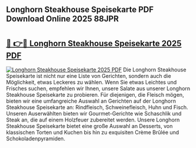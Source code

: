 ## Longhorn Steakhouse Speisekarte PDF Download Online 2025 88JPR

# <h2><a href="http://gceeba.nevu.top/?p=Longhorn+Steakhouse+Speisekarte">🔗 👉🔴 Longhorn Steakhouse Speisekarte 2025 PDF</a></h2>

[![Longhorn Steakhouse Speisekarte 2025 PDF](https://i.imgur.com/dBaPXMq.png)](http://gceeba.nevu.top/?p=Longhorn+Steakhouse+Speisekarte)
Die Longhorn Steakhouse Speisekarte ist nicht nur eine Liste von Gerichten, sondern auch die Möglichkeit, etwas Leckeres zu wählen. Wenn Sie etwas Leichtes und Frisches suchen, empfehlen wir Ihnen, unsere Salate aus unserer Longhorn Steakhouse Speisekarte zu probieren. Für diejenigen, die Fleisch mögen, bieten wir eine umfangreiche Auswahl an Gerichten auf der Longhorn Steakhouse Speisekarte an: Rindfleisch, Schweinefleisch, Huhn und Fisch. Unseren Auserwählten bieten wir Gourmet-Gerichte wie Schaschlik und Steak an, die auf einem Holzfeuer zubereitet werden. Unsere Longhorn Steakhouse Speisekarte bietet eine große Auswahl an Desserts, von klassischen Torten und Kuchen bis hin zu exquisiten Crème Brûlée und Schokoladenpyramiden.
